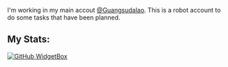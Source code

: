 I'm working in my main accout [@Guangsudalao](https://github.com/Guangsudalao). This is a robot account to do some tasks that have been planned.

 
## My Stats:

[![GitHub WidgetBox](https://github-widgetbox.vercel.app/api/profile?username=GuangsudalaoBot&data=followers,repositories,stars)](https://github.com/Jurredr/github-widgetbox)
